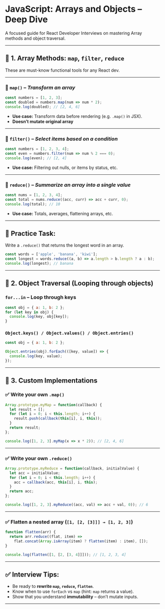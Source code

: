 
# JavaScript: Arrays and Objects – Deep Dive

A focused guide for React Developer Interviews on mastering Array methods and object traversal.

---

## 🧩 1. Array Methods: `map`, `filter`, `reduce`

These are must-know functional tools for any React dev.

---

### 🔹 `map()` – *Transform an array*
```js
const numbers = [1, 2, 3];
const doubled = numbers.map(num => num * 2);
console.log(doubled); // [2, 4, 6]
```
- **Use case:** Transform data before rendering (e.g. `.map()` in JSX).
- **Doesn’t mutate original array**

---

### 🔹 `filter()` – *Select items based on a condition*
```js
const numbers = [1, 2, 3, 4];
const even = numbers.filter(num => num % 2 === 0);
console.log(even); // [2, 4]
```
- **Use case:** Filtering out nulls, or items by status, etc.

---

### 🔹 `reduce()` – *Summarize an array into a single value*
```js
const nums = [1, 2, 3, 4];
const total = nums.reduce((acc, curr) => acc + curr, 0);
console.log(total); // 10
```
- **Use case:** Totals, averages, flattening arrays, etc.

---

## 🧪 Practice Task:
Write a `.reduce()` that returns the longest word in an array.
```js
const words = ['apple', 'banana', 'kiwi'];
const longest = words.reduce((a, b) => a.length > b.length ? a : b);
console.log(longest); // banana
```

---

## 🔁 2. Object Traversal (Looping through objects)

### `for...in` – Loop through keys
```js
const obj = { a: 1, b: 2 };
for (let key in obj) {
  console.log(key, obj[key]);
}
```

### `Object.keys() / Object.values() / Object.entries()`
```js
const obj = { a: 1, b: 2 };

Object.entries(obj).forEach(([key, value]) => {
  console.log(key, value);
});
```

---

## 🔧 3. Custom Implementations

### ✅ Write your own `.map()`
```js
Array.prototype.myMap = function(callback) {
  let result = [];
  for (let i = 0; i < this.length; i++) {
    result.push(callback(this[i], i, this));
  }
  return result;
};

console.log([1, 2, 3].myMap(x => x * 2)); // [2, 4, 6]
```

---

### ✅ Write your own `.reduce()`
```js
Array.prototype.myReduce = function(callback, initialValue) {
  let acc = initialValue;
  for (let i = 0; i < this.length; i++) {
    acc = callback(acc, this[i], i, this);
  }
  return acc;
};

console.log([1, 2, 3].myReduce((acc, val) => acc + val, 0)); // 6
```

---

### ✅ Flatten a nested array (`[1, [2, [3]]] → [1, 2, 3]`)
```js
function flatten(arr) {
  return arr.reduce((flat, item) =>
    flat.concat(Array.isArray(item) ? flatten(item) : item), []);
}

console.log(flatten([1, [2, [3, 4]]])); // [1, 2, 3, 4]
```

---

## ✅ Interview Tips:
- Be ready to **rewrite `map`, `reduce`, `flatten`**.
- Know when to use `forEach` vs `map` (hint: `map` returns a value).
- Show that you understand **immutability** – don’t mutate inputs.

---
